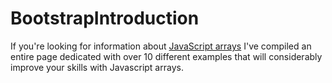 # BootstrapIntroduction

If you're looking for information about [JavaScript arrays](https://www.endyourif.com/tutorial/javascriptarray) I've compiled an entire page dedicated with over 10 different examples that will considerably improve your skills with Javascript arrays.
